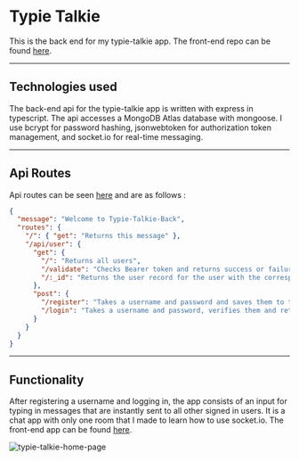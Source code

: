 # Typie Talkie

This is the back end for my typie-talkie app. The front-end repo can be found [here](https://github.com/JonathanDPotter/typie-talkie-front).

---

## Technologies used

The back-end api for the typie-talkie app is written with express in typescript. The api accesses a MongoDB Atlas database with mongoose. I use bcrypt for password hashing, jsonwebtoken for authorization token management, and socket.io for real-time messaging.

---

## Api Routes

Api routes can be seen [here](https://typie-talkie-back.herokuapp.com/) and are as follows :

```json
{
  "message": "Welcome to Typie-Talkie-Back",
  "routes": {
    "/": { "get": "Returns this message" },
    "/api/user": {
      "get": {
        "/": "Returns all users",
        "/validate": "Checks Bearer token and returns success or failure on validation.",
        "/:_id": "Returns the user record for the user with the corresponding _id"
      },
      "post": {
        "/register": "Takes a username and password and saves them to the database with a hashed version of the password.",
        "/login": "Takes a username and password, verifies them and returns an authorization token."
      }
    }
  }
}
```

---

## Functionality

After registering a username and logging in, the app consists of an input for typing in messages that are instantly sent to all other signed in users. It is a chat app with only one room that I made to learn how to use socket.io. The front-end app can be found [here](https://typie-talkie-front-fcyl99l4c-jonathandpotter.vercel.app/).

![typie-talkie-home-page](https://user-images.githubusercontent.com/30156468/167945133-7badd9ca-7131-4d21-9472-ea4176410c43.png)
